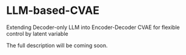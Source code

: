 # LLM-based-CVAE
Extending Decoder-only LLM into Encoder-Decoder CVAE for flexible control by latent variable

The full description will be coming soon.
